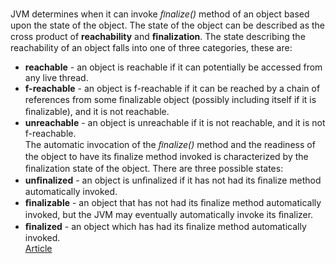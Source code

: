 JVM determines when it can invoke *ﬁnalize()* method of an object based upon the state of the object. The state of the object can be described as the cross product of **reachability** and **ﬁnalization**. The state describing the reachability of an object falls into one of three categories, these are:<br>
- **reachable** - an object is reachable if it can potentially be accessed from any live thread.
- **f-reachable** - an object is f-reachable if it can be reached by a chain of references from some ﬁnalizable object (possibly including itself if it is ﬁnalizable), and it is not reachable.
- **unreachable** - an object is unreachable if it is not reachable, and it is not f-reachable.
<br>The automatic invocation of the *ﬁnalize()* method and the readiness of the object to have its ﬁnalize method invoked is characterized by the ﬁnalization state of the object. There are three possible states:<br>
- **unﬁnalized** - an object is unﬁnalized if it has not had its ﬁnalize method automatically invoked.
- **ﬁnalizable** - an object that has not had its ﬁnalize method automatically invoked, but the JVM may eventually automatically invoke its ﬁnalizer.
- **ﬁnalized** - an object which has had its ﬁnalize method automatically invoked.
<br>[Article](https://www.researchgate.net/publication/2889098_Java_Finalize_Method_Orthogonal_Persistence_and_Transactions#pf3)
